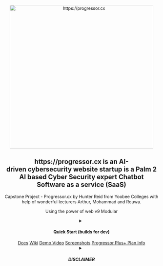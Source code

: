 

<div style="text-align: center;">
    <img width="470" src="https://github.com/hunterjreid/Progressor.cx/assets/62681404/aedf64b9-4839-4490-b117-724ff6d7b237" alt="https://progressor.cx">
       <h2>https://progressor.cx is an  AI-driven cybersecurity website startup is a Palm 2 AI based Cyber Security expert Chatbot Software as a service (SaaS) </h2>

<p>Capstone Project - Progressor.cx by Hunter Reid from Yoobee Colleges with help of wonderful lecturers Arthur, Mohammad and Rouwa.</p>      
<p>Using the power of web v9 Modular</p>          
<td><details closed><summary><h4 style="text-align: center;">Quick Start (builds for dev)</h4></summary>


```markdown
# Client:
git clone https://github.com/hunterjreid/Progressor.cx
cd Progressor.cx/client
npm i
npm run serve
```
</details>
</td>
            <td><a href="READDOCS.md">Docs</a></td>
            <td><a href="READWIKI.md">Wiki</a></td>
            <td><a href="DEMO_VIDEO_LINK">Demo Video</a></td>
            <td><a href="SCREENSHOT.md">Screenshots</a></td>
            <td><a href="PROGRESSOR_PLUS_PLAN.md">Progressor Plus+ Plan Info</a></td>
            <td> <details closed>
        <summary><h5>DISCLAIMER</h5></summary>
        <p>
            I'm the sole creator behind Progressor, taking on this project solo. I'm Hunter Reid, currently pursuing my capstone project at Yoobee Colleges. The guidance and support from my esteemed mentors—Arthur, Mohammad, and Rouwa—have been invaluable. Their insights have helped shape Progressor into the practical cybersecurity resource it is today.<sub>By viewing, editing, forking, copying, or cloning, I acknowledge that our company is operational/live, and it is not to be copied under any circumstances. I strictly agree this whole git is confidential (UNLESS EDUCATIONAL USE)* information without prior written consent.</sub>
        </p>
    </details></td>
        </tr>
    </table>

</div>


